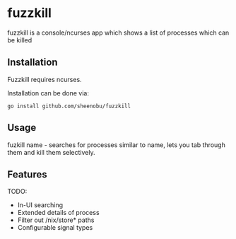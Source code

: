 # fuzzkill

fuzzkill is a console/ncurses app which shows a list of processes which can be killed

## Installation

Fuzzkill requires ncurses.

Installation can be done via:

	go install github.com/sheenobu/fuzzkill

## Usage

fuzkill name - searches for processes similar to name, lets you tab through
them and kill them selectively.

## Features

TODO:

 * In-UI searching
 * Extended details of process
 * Filter out /nix/store\* paths
 * Configurable signal types

